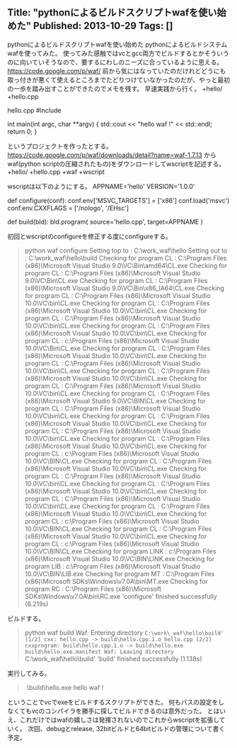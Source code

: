 Title: "pythonによるビルドスクリプトwafを使い始めた"
Published: 2013-10-29
Tags: []
---

pythonによるビルドスクリプトwafを使い始めた
pythonによるビルドシステムwafを使ってみた。
使ってみた感触ではvcとgcc両方でビルドするとかそういうのに向いていそうなので、要するにわしのニーズに合っているように思える。
https://code.google.com/p/waf/
前から気にはなっていたのだけれどどうにも取っ付きが悪くて使えるところまでたどりつけていなかったのだが、やっと最初の一歩を踏み出すことができたのでメモを残す。
早速実践から行く。
+hello/
  +hello.cpp

hello.cpp
#include <iostream>

int main(int argc, char **argv)
{
    std::cout << "hello waf !" << std::endl;
    return 0;
}

というプロジェクトを作ったとする。
https://code.google.com/p/waf/downloads/detail?name=waf-1.7.13
からwaf(python
scriptの圧縮されたもの)をダウンロードしてwscriptを記述する。
+hello/
  +hello.cpp
  +waf
  +wscript

wscriptは以下のようにする。
APPNAME='hello'
VERSION='1.0.0'


def configure(conf):
    conf.env['MSVC_TARGETS'] = ['x86']
    conf.load('msvc')
    conf.env.CXXFLAGS = ['/nologo', '/EHsc']

def build(bld):
    bld.program(
            source='hello.cpp', 
            target=APPNAME
            )

初回とwscriptのconfigureを修正する度にconfigureする。
> python waf configure 
Setting top to                           : C:\work\_waf\hello
Setting out to                           : C:\work\_waf\hello\build
Checking for program CL                  : C:\Program Files (x86)\Microsoft Visual Studio 9.0\VC\Bin\amd64\CL.exe
Checking for program CL                  : C:\Program Files (x86)\Microsoft Visual Studio 9.0\VC\Bin\CL.exe
Checking for program CL                  : C:\Program Files (x86)\Microsoft Visual Studio 9.0\VC\Bin\x86_IA64\CL.exe
Checking for program CL                  : C:\Program Files (x86)\Microsoft Visual Studio 10.0\VC\bin\CL.exe
Checking for program CL                  : C:\Program Files (x86)\Microsoft Visual Studio 10.0\VC\bin\CL.exe
Checking for program CL                  : C:\Program Files (x86)\Microsoft Visual Studio 10.0\VC\bin\CL.exe
Checking for program CL                  : C:\Program Files (x86)\Microsoft Visual Studio 10.0\VC\bin\CL.exe
Checking for program CL                  : c:\Program Files (x86)\Microsoft Visual Studio 10.0\VC\Bin\CL.exe
Checking for program CL                  : C:\Program Files (x86)\Microsoft Visual Studio 10.0\VC\bin\CL.exe
Checking for program CL                  : C:\Program Files (x86)\Microsoft Visual Studio 10.0\VC\bin\CL.exe
Checking for program CL                  : C:\Program Files (x86)\Microsoft Visual Studio 10.0\VC\bin\CL.exe
Checking for program CL                  : C:\Program Files (x86)\Microsoft Visual Studio 10.0\VC\bin\CL.exe
Checking for program CL                  : C:\Program Files (x86)\Microsoft Visual Studio 9.0\VC\BIN\CL.exe
Checking for program CL                  : C:\Program Files (x86)\Microsoft Visual Studio 10.0\VC\bin\CL.exe
Checking for program CL                  : C:\Program Files (x86)\Microsoft Visual Studio 10.0\VC\bin\CL.exe
Checking for program CL                  : C:\Program Files (x86)\Microsoft Visual Studio 10.0\VC\bin\CL.exe
Checking for program CL                  : C:\Program Files (x86)\Microsoft Visual Studio 10.0\VC\bin\CL.exe
Checking for program CL                  : c:\Program Files (x86)\Microsoft Visual Studio 10.0\VC\BIN\CL.exe
Checking for program CL                  : C:\Program Files (x86)\Microsoft Visual Studio 10.0\VC\bin\CL.exe
Checking for program CL                  : C:\Program Files (x86)\Microsoft Visual Studio 10.0\VC\bin\CL.exe
Checking for program CL                  : C:\Program Files (x86)\Microsoft Visual Studio 10.0\VC\bin\CL.exe
Checking for program CL                  : C:\Program Files (x86)\Microsoft Visual Studio 10.0\VC\bin\CL.exe
Checking for program CL                  : C:\Program Files (x86)\Microsoft Visual Studio 10.0\VC\bin\CL.exe
Checking for program CL                  : c:\Program Files (x86)\Microsoft Visual Studio 10.0\VC\BIN\CL.exe
Checking for program CL                  : C:\Program Files (x86)\Microsoft Visual Studio 10.0\VC\bin\CL.exe
Checking for program CL                  : c:\Program Files (x86)\Microsoft Visual Studio 10.0\VC\BIN\CL.exe
Checking for program LINK                : c:\Program Files (x86)\Microsoft Visual Studio 10.0\VC\BIN\LINK.exe
Checking for program LIB                 : c:\Program Files (x86)\Microsoft Visual Studio 10.0\VC\BIN\LIB.exe
Checking for program MT                  : C:\Program Files (x86)\Microsoft SDKs\Windows\v7.0A\bin\MT.exe
Checking for program RC                  : C:\Program Files (x86)\Microsoft SDKs\Windows\v7.0A\bin\RC.exe
'configure' finished successfully (6.219s)

ビルドする。
> python waf build
Waf: Entering directory `C:\work\_waf\hello\build'
[1/2] cxx: hello.cpp -> build\hello.cpp.1.o
hello.cpp
[2/2] cxxprogram: build\hello.cpp.1.o -> build\hello.exe build\hello.exe.manifest
Waf: Leaving directory `C:\work\_waf\hello\build'
'build' finished successfully (1.138s)

実行してみる。
> .\build\hello.exe
hello waf !

ということでvcでexeをビルドするスクリプトができた。
何もパスの設定をしなくてもvcのコンパイラを勝手に探してビルドできるのは意外だった。
とはいえ、これだけではwafの嬉しさは発揮されないのでこれからwscriptを拡張していく。
次回、debugとrelease, 32bitビルドと64bitビルドの管理について書く予定。
